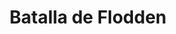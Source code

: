 ﻿---
title: "Batalla de Flodden"
permalink: periodes_759.html
layout: periode
dataInici: 1513-09-09
sidebar: periodes
pares:
  - id: 330
    title: "Guerra de la Liga de Cambrai"
    dataInici: "(1508)"
    dataFi: "(1516)"

fills:
jocsPrincipals:
  - title: "The Flowers of the Forest"
    bggId: 15153
    dataInici: 
    dataFi: 

jocsEscenaris:
jocsEpoca:
jocsEpocaEscenaris:
---
